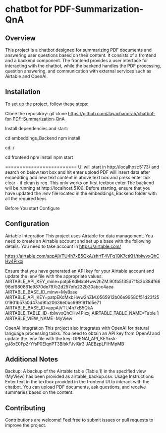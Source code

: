 # chatbot for PDF-Summarization-QnA

## Overview
This project is a chatbot designed for summarizing PDF documents and answering user questions based on their content. It consists of a frontend and a backend component. The frontend provides a user interface for interacting with the chatbot, while the backend handles the PDF processing, question answering, and communication with external services such as Airtable and OpenAI.


## Installation
To set up the project, follow these steps:

Clone the repository: git clone https://github.com/Jayachandra5/chatbot-for-PDF-Summarization-QnA

Install dependencies and start:

cd embeddings_Backend
npm install

cd../

cd frontend
npm install
npm start

=========================
UI will start in http://localhost:5173/ 
	and search on below text box and hit enter
	upload PDF will insert data after embedding
	add new text content in above text box and press enter
	tick clear - if clean is req. This only works on first textbox enter
The backend will be running at http://localhost:5100. Before starting, ensure that you have updated the .env file located in the embeddings_Backend folder with all the required keys

Before You start Configure 

## Configuration
Airtable Integration
This project uses Airtable for data management. You need to create an Airtable account and set up a base with the following details:
You need to take account in https://airtable.com/

https://airtable.com/appAjVTU4h7xB5QkA/shrfF4VFq1QK7ctKH/tblwvxQhCHv4Plxxj

Ensure that you have generated an API key for your Airtable account and update the .env file with the appropriate values:
AIRTABLE_API_KEY_mine=patpEKdMxbHww2hZM.90fb5135d71f83b384f6696ef980861e9870de797c2d257efe232b30abcc4aea
AIRTABLE_BASE_ID_minw=MyBase
AIRTABLE_API_KEY=patpEKdMxbHww2hZM.0565912b06e99580f51d23f2501901b57a0d47ad9fa20636e0bc9991911d5e71
AIRTABLE_BASE_ID=appAjVTU4h7xB5QkA
AIRTABLE_TABLE_ID=tblwvxQhCHv4Plxxj
AIRTABLE_TABLE_NAME=Table 1
AIRTABLE_VIEW_NAME=MyView

OpenAI Integration
This project also integrates with OpenAI for natural language processing tasks. You need to obtain an API key from OpenAI and update the .env file with the key:
OPENAI_API_KEY=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

## Additional Notes
Backup: A backup of the Airtable table (Table 1) in the specified view (MyView) has been provided as airtable_backup.csv.
Usage Instructions: Enter text in the textbox provided in the frontend UI to interact with the chatbot. You can upload PDF documents, ask questions, and receive summaries based on the content.

## Contributing
Contributions are welcome! Feel free to submit issues or pull requests to improve the project.
